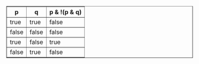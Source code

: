 <table class="tg" border="1">
<tbody>
<tr>
<th class="tg-031e">p</th>
<th class="tg-031e">q</th>
<th class="tg-031e">p &amp; !(p &amp; q)</th>
</tr>
<tr>
<td class="tg-031e">true</td>
<td class="tg-031e">true</td>
<td class="tg-031e">false</td>
</tr>
<tr>
<td class="tg-031e">false</td>
<td class="tg-031e">false</td>
<td class="tg-031e">false</td>
</tr>
<tr>
<td class="tg-031e">true</td>
<td class="tg-031e">false</td>
<td class="tg-031e">true</td>
</tr>
<tr>
<td class="tg-031e">false</td>
<td class="tg-031e">true</td>
<td class="tg-031e">false</td>
</tr>
</tbody>
</table>
